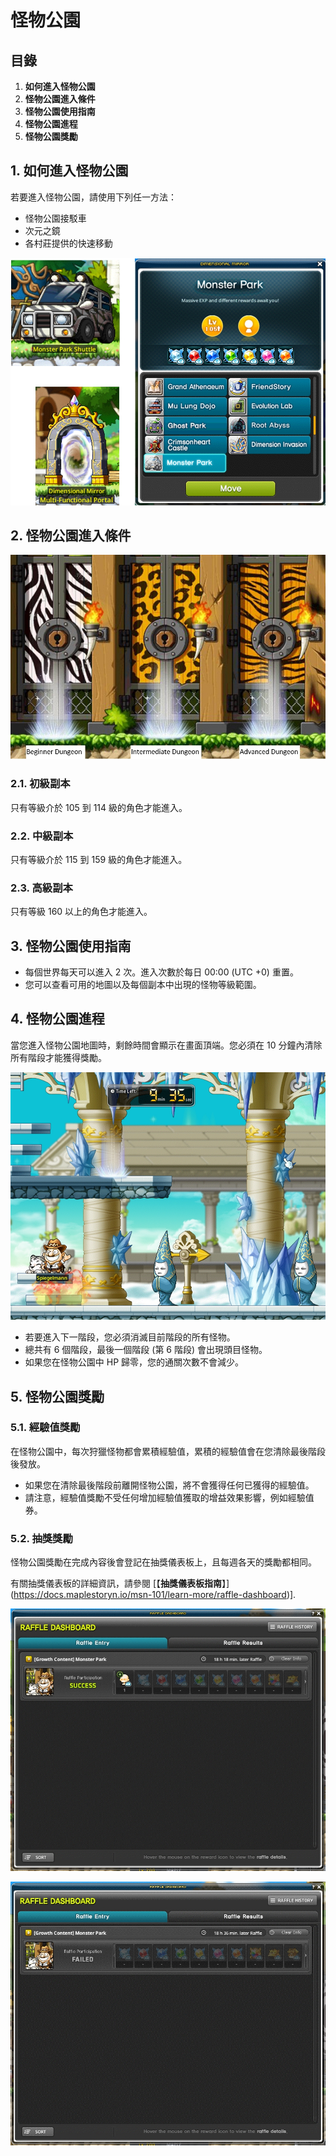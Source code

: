 # 怪物公園
## 目錄
1.  **如何進入怪物公園**
2.  **怪物公園進入條件**
3.  **怪物公園使用指南**
4.  **怪物公園進程**
5.  **怪物公園獎勵**
## 1. 如何進入怪物公園

若要進入怪物公園，請使用下列任一方法：

*   怪物公園接駁車
*   次元之鏡
*   各村莊提供的快速移動

![](images/msn-101/beginners-guide/monster-and-dungeon/image_1747236321564_536.png)

## 2. 怪物公園進入條件

![](images/msn-101/beginners-guide/monster-and-dungeon/image_1747236321564_686.png)

### 2.1. 初級副本

只有等級介於 105 到 114 級的角色才能進入。

### 2.2. 中級副本

只有等級介於 115 到 159 級的角色才能進入。

### 2.3. 高級副本

只有等級 160 以上的角色才能進入。

## 3. 怪物公園使用指南
*   每個世界每天可以進入 2 次。進入次數於每日 00:00 (UTC +0) 重置。
*   您可以查看可用的地圖以及每個副本中出現的怪物等級範圍。
## 4. 怪物公園進程

當您進入怪物公園地圖時，剩餘時間會顯示在畫面頂端。您必須在 10 分鐘內清除所有階段才能獲得獎勵。

![](images/msn-101/beginners-guide/monster-and-dungeon/image_1747236321564_194.png)

*   若要進入下一階段，您必須消滅目前階段的所有怪物。
*   總共有 6 個階段，最後一個階段 (第 6 階段) 會出現頭目怪物。
*   如果您在怪物公園中 HP 歸零，您的通關次數不會減少。
## 5. 怪物公園獎勵
### 5.1. 經驗值獎勵

在怪物公園中，每次狩獵怪物都會累積經驗值，累積的經驗值會在您清除最後階段後發放。

*   如果您在清除最後階段前離開怪物公園，將不會獲得任何已獲得的經驗值。
*   請注意，經驗值獎勵不受任何增加經驗值獲取的增益效果影響，例如經驗值券。
### 5.2. 抽獎獎勵

怪物公園獎勵在完成內容後會登記在抽獎儀表板上，且每週各天的獎勵都相同。

有關抽獎儀表板的詳細資訊，請參閱 \[【**抽獎儀表板指南**】](https://docs.maplestoryn.io/msn-101/learn-more/raffle-dashboard)\].

![](images/msn-101/beginners-guide/monster-and-dungeon/image_1747236321564_693.png)

![](images/msn-101/beginners-guide/monster-and-dungeon/image_1747236321564_468.png)